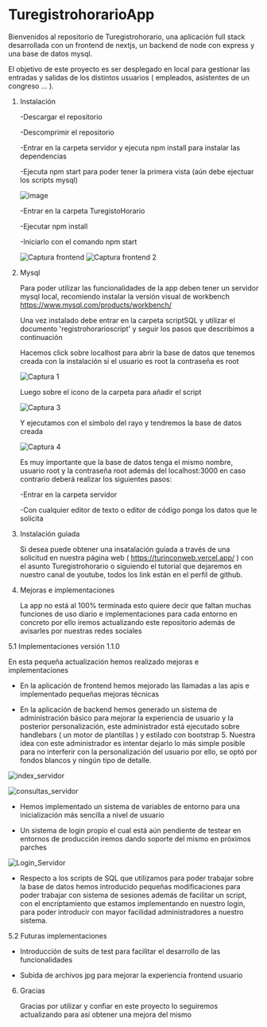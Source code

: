 # TuregistrohorarioApp

Bienvenidos al repositorio de Turegistrohorario, una aplicación full stack desarrollada con un frontend de nextjs, un backend de node con express y una base de datos mysql.

El objetivo de este proyecto es ser desplegado en local para gestionar las entradas y salidas de los distintos usuarios ( empleados, asistentes de un congreso ... ).

1. Instalación

   -Descargar el repositorio

   -Descomprimir el repositorio

   -Entrar en la carpeta servidor y ejecuta npm install para instalar las dependencias

   -Ejecuta npm start para poder tener la primera vista (aún debe ejectuar los scripts mysql)
   
   ![image](https://github.com/Juniorwebprogrammer/Registro_Horario/assets/95927731/834a49e8-3b6a-4599-ba98-64febe64c767)
   
   -Entrar en la carpeta TuregistoHorario
   
   -Ejecutar npm install
   
   -Iniciarlo con el comando npm start
   
   ![Captura frontend](https://github.com/Juniorwebprogrammer/Registro_Horario/assets/95927731/2b9ede1f-449b-4f70-838f-4fef4968e65b)
   ![Captura frontend 2](https://github.com/Juniorwebprogrammer/Registro_Horario/assets/95927731/3e6b0ede-2824-41ee-8833-846107d58e48)

3. Mysql

   Para poder utilizar las funcionalidades de la app deben tener un servidor mysql local, recomiendo instalar la versión visual de workbench https://www.mysql.com/products/workbench/

   Una vez instalado debe entrar en la carpeta scriptSQL y utilizar el documento 'registrohorarioscript' y seguir los pasos que describimos a continuación

   Hacemos click sobre localhost para abrir la base de datos que tenemos creada con la instalación si el usuario es root la contraseña es root

   ![Captura 1](https://github.com/Juniorwebprogrammer/Registro_Horario/assets/95927731/36d028d3-512f-4ba9-aa52-44507c1e27e6)


   Luego sobre el icono de la carpeta para añadir el script

   ![Captura 3](https://github.com/Juniorwebprogrammer/Registro_Horario/assets/95927731/fdded9ee-15db-45cc-bcc9-e74a7101ad79)

   Y ejecutamos con el símbolo del rayo y tendremos la base de datos creada

   ![Captura 4](https://github.com/Juniorwebprogrammer/Registro_Horario/assets/95927731/745b6438-be91-4292-932e-1efa8d9dcdf5)

   Es muy importante que la base de datos tenga el mismo nombre, usuario root y la contraseña root además del localhost:3000 en caso contrario deberá realizar los siguientes pasos:

      -Entrar en la carpeta servidor

      -Con cualquier editor de texto o editor de código ponga los datos que le solicita

4. Instalación guiada

   Si desea puede obtener una insatalación guiada a través de una solicitud en nuestra página web ( https://turinconweb.vercel.app/ ) con el asunto Turegistrohorario o siguiendo el tutorial que dejaremos en nuestro canal de youtube, todos los link están en el perfil de github.

5. Mejoras e implementaciones

   La app no está al 100% terminada esto quiere decir que faltan muchas funciones de uso diario e implementaciones para cada entorno en concreto por ello iremos actualizando este repositorio además de avisarles por nuestras redes sociales

5.1 Implementaciones versión 1.1.0

   En esta pequeña actualización hemos realizado mejoras e implementaciones

   - En la aplicación de frontend hemos mejorado las llamadas a las apis e implementado pequeñas mejoras técnicas

   - En la aplicación de backend hemos generado un sistema de administración básico para mejorar la experiencia de usuario y la posterior personalización, este administrador está ejecutado sobre handlebars ( un motor de plantillas ) y estilado con bootstrap 5. Nuestra idea con este administrador es intentar dejarlo lo más simple posible para no interferir con la personalización del usuario por ello, se optó por fondos blancos y ningún tipo de detalle.
     
   ![index_servidor](https://github.com/Juniorwebprogrammer/Registro_Horario/assets/95927731/3550c60c-2397-4d6c-808d-dd68a5c35825)
   
   ![consultas_servidor](https://github.com/Juniorwebprogrammer/Registro_Horario/assets/95927731/230fac57-0097-4b7c-8272-6ceadfdb647e)

   - Hemos implementado un sistema de variables de entorno para una inicialización más sencilla a nivel de usuario

   - Un sistema de login propio el cual está aún pendiente de testear en entornos de producción iremos dando soporte del mismo en próximos parches
     
   ![Login_Servidor](https://github.com/Juniorwebprogrammer/Registro_Horario/assets/95927731/6eb6dc2d-5c87-4ec8-a185-adcd95b75da2)

   - Respecto a los scripts de SQL que utilizamos para poder trabajar sobre la base de datos hemos introducido pequeñas modificaciones para poder trabajar con sistema de sesiones además de facilitar un script, con el encriptamiento que estamos implementando en nuestro login, para poder introducir con mayor facilidad administradores a nuestro sistema.

5.2 Futuras implementaciones

   - Introducción de suits de test para facilitar el desarrollo de las funcionalidades

   - Subida de archivos jpg para mejorar la experiencia frontend usuario

6. Gracias

   Gracias por utilizar y confiar en este proyecto lo seguiremos actualizando para así obtener una mejora del mismo
   


   

  


  

